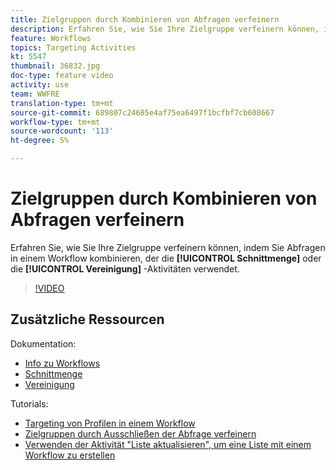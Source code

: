 ```yaml
---
title: Zielgruppen durch Kombinieren von Abfragen verfeinern
description: Erfahren Sie, wie Sie Ihre Zielgruppe verfeinern können, indem Sie Abfragen in einem Workflow kombinieren, der die Schnittmenge oder die Aktivitäten der Vereinigung verwendet.
feature: Workflows
topics: Targeting Activities
kt: 5547
thumbnail: 36832.jpg
doc-type: feature video
activity: use
team: WWFRE
translation-type: tm+mt
source-git-commit: 689807c24685e4af75ea6497f1bcfbf7cb608667
workflow-type: tm+mt
source-wordcount: '113'
ht-degree: 5%

---
```



# Zielgruppen durch Kombinieren von Abfragen verfeinern

Erfahren Sie, wie Sie Ihre Zielgruppe verfeinern können, indem Sie Abfragen in einem Workflow kombinieren, der die **[!UICONTROL Schnittmenge]** oder die **[!UICONTROL Vereinigung]** -Aktivitäten verwendet.

>[!VIDEO](https://video.tv.adobe.com/v/36832?quality=12)

## Zusätzliche Ressourcen

Dokumentation:

* [Info zu Workflows](https://docs.adobe.com/content/help/en/campaign-classic/using/automating-with-workflows/introduction/about-workflows.html)
* [Schnittmenge](https://docs.adobe.com/content/help/en/campaign-classic/using/automating-with-workflows/targeting-activities/intersection.html)
* [Vereinigung](https://docs.adobe.com/content/help/en/campaign-classic/using/automating-with-workflows/targeting-activities/union.html)

Tutorials:

* [Targeting von Profilen in einem Workflow](/help/acc/getting-started/targeting-profiles-in-a-workflow.md)
* [Zielgruppen durch Ausschließen der Abfrage verfeinern](/help/acc/automating-with-workflows/refining-targets-by-excluding-query-results.md)
* [Verwenden der Aktivität &quot;Liste aktualisieren&quot;, um eine Liste mit einem Workflow zu erstellen](/help/acc/automating-with-workflows/using-the-update-list-activity.md)

